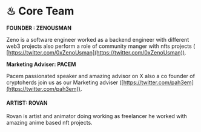 # ♨ Core Team

**FOUNDER : ZENOUSMAN** &#x20;

Zeno is a software engineer worked as a backend engineer with different web3 projects also perform a role of community manger with nfts projects ( [https://twitter.com/0xZenoUsman](https://twitter.com/0xZenoUsman)).

&#x20;**Marketing Adviser: PACEM**

Pacem passionated speaker and amazing advisor on X also a co founder of cryptoherds join us as our Marketing adviser ([https://twitter.com/pah3em](https://twitter.com/pah3em)).

#### ARTIST: ROVAN

Rovan is artist and animator doing working as freelancer he worked with amazing anime based nft projects.





